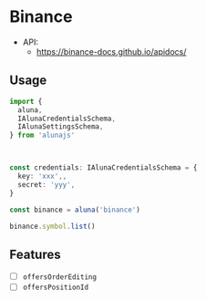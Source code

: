 # Binance

 - API:
    - https://binance-docs.github.io/apidocs/

## Usage

```ts
import {
  aluna,
  IAlunaCredentialsSchema,
  IAlunaSettingsSchema,
} from 'alunajs'



const credentials: IAlunaCredentialsSchema = {
  key: 'xxx',,
  secret: 'yyy',
}

const binance = aluna('binance')

binance.symbol.list()
```

## Features
  - [ ] `offersOrderEditing`
  - [ ] `offersPositionId`
